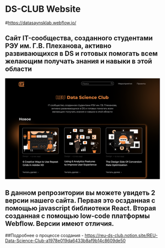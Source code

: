 # DS-CLUB Website
#https://datasaynsklab.webflow.io/

## Сайт IT-сообщества, созданного студентами РЭУ им. Г.В. Плеханова, активно развивающихся в DS и готовых помогать всем желающим получать знания и навыки в этой области

![alt text](Photos/main_page.png "Главная страничка сайта")

## В данном репрозитории вы можете увидеть 2 версии нашего сайта. Первая это осзданная с помощью javascript библиотеки React. Вторая созданная с помощью low-code платформы Webflow. Версии имеют отличия.

##Подробнее о процессе создания - https://reu-ds-club.notion.site/REU-Data-Science-Club-a1978e019da6433b8af9b14c8609de50
